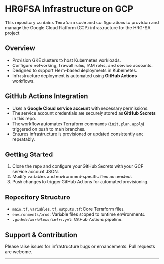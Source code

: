 # HRGFSA Infrastructure on GCP

This repository contains Terraform code and configurations to provision and manage the Google Cloud Platform (GCP) infrastructure for the HRGFSA project.

## Overview

- Provision GKE clusters to host Kubernetes workloads.
- Configure networking, firewall rules, IAM roles, and service accounts.
- Designed to support Helm-based deployments in Kubernetes.
- Infrastructure deployment is automated using **GitHub Actions** workflows.

## GitHub Actions Integration

- Uses a **Google Cloud service account** with necessary permissions.
- The service account credentials are securely stored as **GitHub Secrets** in this repo.
- The workflow automates Terraform commands (`init`, `plan`, `apply`) triggered on push to main branches.
- Ensures infrastructure is provisioned or updated consistently and repeatably.

## Getting Started

1. Clone the repo and configure your GitHub Secrets with your GCP service account JSON.
2. Modify variables and environment-specific files as needed.
3. Push changes to trigger GitHub Actions for automated provisioning.

## Repository Structure

- `main.tf`, `variables.tf`, `outputs.tf`: Core Terraform files.
- `environments/prod`: Variable files scoped to runtime environments.
- `.github/workflows/infra.yml`: GitHub Actions pipeline.

## Support & Contribution

Please raise issues for infrastructure bugs or enhancements. Pull requests are welcome.

---
